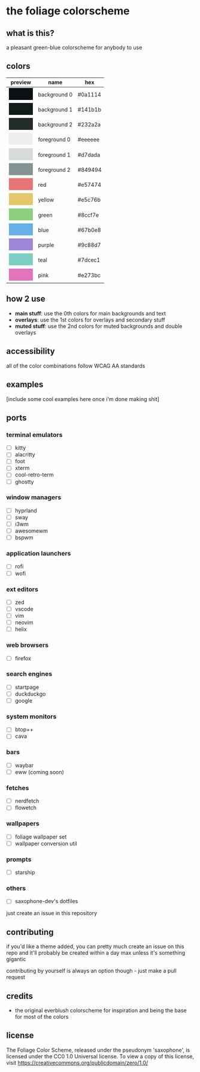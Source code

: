 # the foliage colorscheme

## what is this?
a pleasant green-blue colorscheme for anybody to use

## colors
| preview                          | name          | hex          |
|----------------------------------|---------------|--------------|
| ![background 0](assets/bg0.png)  | background 0  | #0a1114      |
| ![background 1](assets/bg1.png)  | background 1  | #141b1b      |
| ![background 2](assets/bg2.png)  | background 2  | #232a2a      |
| ![foreground 0](assets/fg0.png)  | foreground 0  | #eeeeee      |
| ![foreground 1](assets/fg1.png)  | foreground 1  | #d7dada      |
| ![foreground 2](assets/fg2.png)  | foreground 2  | #849494      |
| ![red](assets/red.png)           | red           | #e57474      |
| ![yellow](assets/yellow.png)     | yellow        | #e5c76b      |
| ![green](assets/green.png)       | green         | #8ccf7e      |
| ![blue](assets/blue.png)         | blue          | #67b0e8      |
| ![purple](assets/purple.png)     | purple        | #9c88d7      |
| ![teal](assets/teal.png)         | teal          | #7dcec1      |
| ![pink](assets/pink.png)         | pink          | #e273bc      |

## how 2 use
- **main stuff**: use the 0th colors for main backgrounds and text
- **overlays**: use the 1st colors for overlays and secondary stuff
- **muted stuff**: use the 2nd colors for muted backgrounds and double overlays

## accessibility
all of the color combinations follow WCAG AA standards

## examples
[include some cool examples here once i'm done making shit]

## ports

### terminal emulators
 - [ ] kitty
 - [ ] alacritty
 - [ ] foot
 - [ ] xterm
 - [ ] cool-retro-term
 - [ ] ghostty

### window managers
 - [ ] hyprland
 - [ ] sway
 - [ ] i3wm
 - [ ] awesomewm
 - [ ] bspwm

### application launchers
 - [ ] rofi
 - [ ] wofi

### ext editors
 - [ ] zed
 - [ ] vscode
 - [ ] vim
 - [ ] neovim
 - [ ] helix

### web browsers
 - [ ] firefox

### search engines
 - [ ] startpage
 - [ ] duckduckgo
 - [ ] google

### system monitors
 - [ ] btop++
 - [ ] cava

### bars
 - [ ] waybar
 - [ ] eww (coming soon)

### fetches
 - [ ] nerdfetch
 - [ ] flowetch

### wallpapers
 - [ ] foliage wallpaper set
 - [ ] wallpaper conversion util

### prompts
 - [ ] starship

### others
 - [ ] saxophone-dev's dotfiles

just create an issue in this repository

## contributing
if you'd like a theme added, you can pretty much create an issue on this repo and it'll probably be created within a day max unless it's something gigantic

contributing by yourself is always an option though - just make a pull request

## credits
 - the original everblush colorscheme for inspiration and being the base for most of the colors

## license
The Foliage Color Scheme, released under the pseudonym 'saxophone', is licensed under the CC0 1.0 Universal license. To view a copy of this license, visit https://creativecommons.org/publicdomain/zero/1.0/
